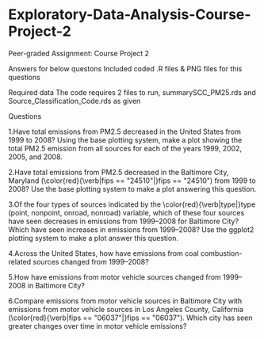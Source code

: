 # Exploratory-Data-Analysis-Course-Project-2
Peer-graded Assignment: Course Project 2

Answers for below questons
Included coded .R files & PNG files for this questions

Required data
The code requires 2 files to run, summarySCC_PM25.rds and Source_Classification_Code.rds as given

Questions

1.Have total emissions from PM2.5 decreased in the United States from 1999 to 2008? Using the base plotting system, make a plot showing the total PM2.5     emission from all sources for each of the years 1999, 2002, 2005, and 2008.

2.Have total emissions from PM2.5 decreased in the Baltimore City, Maryland (\color{red}{\verb|fips == "24510"|}fips == "24510") from 1999 to 2008? Use the base plotting system to make a plot answering this question.

3.Of the four types of sources indicated by the \color{red}{\verb|type|}type (point, nonpoint, onroad, nonroad) variable, which of these four sources have seen decreases in emissions from 1999–2008 for Baltimore City? Which have seen increases in emissions from 1999–2008? Use the ggplot2 plotting system to make a plot answer this question.

4.Across the United States, how have emissions from coal combustion-related sources changed from 1999–2008?

5.How have emissions from motor vehicle sources changed from 1999–2008 in Baltimore City?

6.Compare emissions from motor vehicle sources in Baltimore City with emissions from motor vehicle sources in Los Angeles County, California (\color{red}{\verb|fips == "06037"|}fips == "06037"). Which city has seen greater changes over time in motor vehicle emissions?
